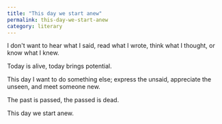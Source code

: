 ```yaml
---
title: "This day we start anew"
permalink: this-day-we-start-anew
category: literary
---
```


I don't want to hear what I said, read what I wrote, think what I thought, or know what I knew.

Today is alive, today brings potential.

This day I want to do something else; express the unsaid, appreciate the unseen, and meet someone new.

The past is passed, the passed is dead.

This day we start anew.
